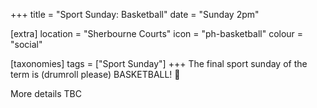 +++
title = "Sport Sunday: Basketball"
date = "Sunday 2pm"

[extra]
location = "Sherbourne Courts"
icon = "ph-basketball"
colour = "social"

[taxonomies]
tags = ["Sport Sunday"]
+++
The final sport sunday of the term is (drumroll please) BASKETBALL! 🏀

More details TBC

